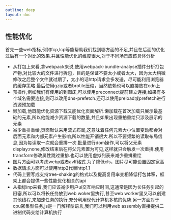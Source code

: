 ```yaml
---
outline: deep
layout: doc
---
```


## 性能优化
首先一些web指标,例如fcp,lcp等能帮助我们找到哪方面的不足,并且在后面的优化过后有一个对比的效果.并且性能优化的维度很大,对于不同场景应该具体分析


* 从打包上来看,拿webpack来说,使用webpack-bundle-analyse插件分析打包产物,对比较大的文件进行拆包，目的是保证不要太小或者太大，因为太大稍微修改之后整个文件就过期了，太小的话http请求会多发送，尽可能利用浏览器的缓存策略.最后使用gzip或者brotile压缩，当然依赖也可以直接放在cdn上
* 预操作,例如我们有使用的到图床,可以使用preconnect提前建立连接,如果有多个域名需要连接,则可以改用dns-prefetch.还可以使用preload或prefetch进行资源预加载
* 懒加载,他既能优化资源下载又能优化页面解析.懒加载在首次加载只展示最基础的元素,所以他能减少资源下载的数量,并且如果出现重拍重绘只涉及展示的元素
* 减少重排重绘,页面默认采用流式布局,这意味着任何元素大小位置变动都会对后面元素和内部元素产生影响,所以性能开销很大.所以不要频繁的读取布局信息,因为每读取一次就会重排一次.批量进行dom操作,可以将父元素display:none,修改结束后在将父元素置为可见,这样就只会触发一次重排.使用transform修改属性跳过重排.也可以使用虚拟列表来减少重排重绘 
* 图片方面可以考虑webp或者avlf格式.为了降低cls，图片尽可能设置固定宽高
* 数据请求方面可以使用http2代替http1.1
* 代码上要写成支持tree-shaking的格式以及提高复用率变相降低打包体积，框架上都会提供一些性能优化相关的api
* 从指标inp来看,我们应该减少用户ui交互响应时间,这通常是因为长任务引起的阻塞,所以可以将长任务放到web woker里执行,甚至web worker里又可以创建其他线程,来加速任务的执行.充分利用现代计算机多核的优势.另一方面对于cpu密集型任务,js是一门解释型语言,我们可以利用web assembly直接提供二进制代码交给计算机执行